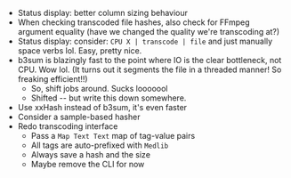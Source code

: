   * Status display: better column sizing behaviour
  * When checking transcoded file hashes, also check for FFmpeg argument
    equality (have we changed the quality we're transcoding at?)
  * Status display: consider: `CPU X | transcode | file` and just manually space
    verbs lol. Easy, pretty nice.
  * b3sum is blazingly fast to the point where IO is the clear bottleneck, not
    CPU. Wow lol. (It turns out it segments the file in a threaded manner! So
    freaking efficient!!)
    * So, shift jobs around. Sucks looooool
    * Shifted -- but write this down somewhere.
  * Use xxHash instead of b3sum, it's even faster
  * Consider a sample-based hasher
  * Redo transcoding interface
    * Pass a `Map Text Text` map of tag-value pairs
    * All tags are auto-prefixed with `Medlib`
    * Always save a hash and the size
    * Maybe remove the CLI for now
